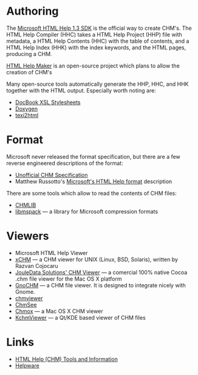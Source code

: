 # Authoring #

The [Microsoft HTML Help 1.3 SDK](http://msdn.microsoft.com/library/en-us/htmlhelp/html/vsconHH1Start.asp) is the official way to create CHM's. The HTML Help Compiler (HHC) takes a HTML Help Project (HHP) file with metadata, a HTML Help Contents (HHC) with the table of contents, and a HTML Help Index (HHK) with the index keywords, and the HTML pages, producing a CHM.

[HTML Help Maker](http://bonedaddy.net/pabs3/hhm/) is an open-source project which plans to allow the creation of CHM's

Many open-source tools automatically generate the HHP, HHC, and HHK together with the HTML output. Especially worth noting are:

  * [DocBook XSL Stylesheets](http://docbook.sourceforge.net/projects/xsl/index.html)
  * [Doxygen](http://www.doxygen.org/)
  * [texi2html](http://ximbiot.com/texi2html/)

# Format #

Microsoft never released the format specification, but there are a few reverse engineered descriptions of the format:

  * [Unofficial CHM Specification](http://savannah.nongnu.org/projects/chmspec)
  * Matthew Russotto's [Microsoft's HTML Help format](http://www.speakeasy.org/~russotto/chm/chmformat.html) description

There are some tools which allow to read the contents of CHM files:

  * [CHMLIB](http://66.93.236.84/~jedwin/projects/chmlib/)
  * [libmspack](http://www.cabextract.org.uk/libmspack/) — a library for Microsoft compression formats

# Viewers #

  * Microsoft HTML Help Viewer
  * [xCHM](http://xchm.sourceforge.net/) — a CHM viewer for UNIX (Linux, BSD, Solaris), written by Razvan Cojocaru
  * [JouleData Solutions' CHM Viewer](http://www.jouledata.com/MacProducts.html) — a comercial 100% native Cocoa .chm file viewer for the Mac OS X platform
  * [GnoCHM](http://gnochm.sourceforge.net/) — a CHM file viewer. It is designed to integrate nicely with Gnome.
  * [chmviewer](http://www.herdsoft.com/linux/themen/chmviewer.html)
  * [ChmSee](http://chmsee.gro.clinux.org/)
  * [Chmox](http://chmox.sourceforge.net/) — a Mac OS X CHM viewer
  * [KchmViewer](http://www.kchmviewer.net/) — a Qt/KDE based viewer of CHM files

# Links #

  * [HTML Help (CHM) Tools and Information](http://www.speakeasy.org/~russotto/chm/)
  * [Helpware](http://www.helpware.net/)